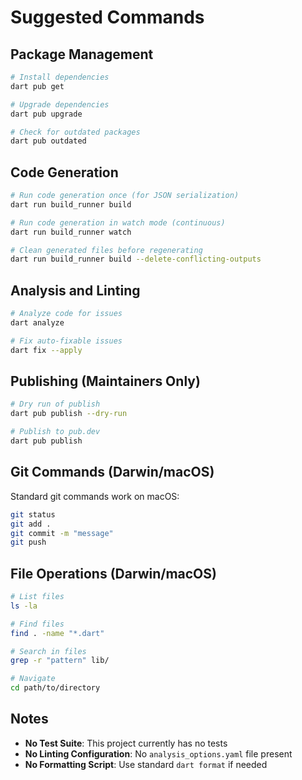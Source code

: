 # Suggested Commands

## Package Management
```bash
# Install dependencies
dart pub get

# Upgrade dependencies
dart pub upgrade

# Check for outdated packages
dart pub outdated
```

## Code Generation
```bash
# Run code generation once (for JSON serialization)
dart run build_runner build

# Run code generation in watch mode (continuous)
dart run build_runner watch

# Clean generated files before regenerating
dart run build_runner build --delete-conflicting-outputs
```

## Analysis and Linting
```bash
# Analyze code for issues
dart analyze

# Fix auto-fixable issues
dart fix --apply
```

## Publishing (Maintainers Only)
```bash
# Dry run of publish
dart pub publish --dry-run

# Publish to pub.dev
dart pub publish
```

## Git Commands (Darwin/macOS)
Standard git commands work on macOS:
```bash
git status
git add .
git commit -m "message"
git push
```

## File Operations (Darwin/macOS)
```bash
# List files
ls -la

# Find files
find . -name "*.dart"

# Search in files
grep -r "pattern" lib/

# Navigate
cd path/to/directory
```

## Notes
- **No Test Suite**: This project currently has no tests
- **No Linting Configuration**: No `analysis_options.yaml` file present
- **No Formatting Script**: Use standard `dart format` if needed
